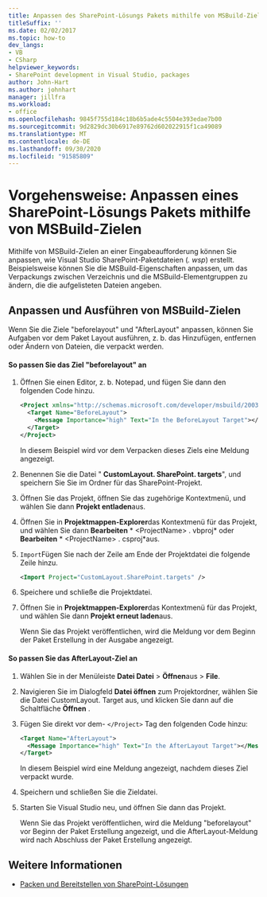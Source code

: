 ```yaml
---
title: Anpassen des SharePoint-Lösungs Pakets mithilfe von MSBuild-Zielen
titleSuffix: ''
ms.date: 02/02/2017
ms.topic: how-to
dev_langs:
- VB
- CSharp
helpviewer_keywords:
- SharePoint development in Visual Studio, packages
author: John-Hart
ms.author: johnhart
manager: jillfra
ms.workload:
- office
ms.openlocfilehash: 9845f755d184c18b6b5ade4c5504e393edae7b00
ms.sourcegitcommit: 9d2829dc30b6917e89762d602022915f1ca49089
ms.translationtype: MT
ms.contentlocale: de-DE
ms.lasthandoff: 09/30/2020
ms.locfileid: "91585809"
---
```

# <a name="how-to-customize-a-sharepoint-solution-package-by-using-msbuild-targets"></a>Vorgehensweise: Anpassen eines SharePoint-Lösungs Pakets mithilfe von MSBuild-Zielen
  Mithilfe von MSBuild-Zielen an einer Eingabeaufforderung können Sie anpassen, wie Visual Studio SharePoint-Paketdateien (*. wsp*) erstellt. Beispielsweise können Sie die MSBuild-Eigenschaften anpassen, um das Verpackungs zwischen Verzeichnis und die MSBuild-Elementgruppen zu ändern, die die aufgelisteten Dateien angeben.

## <a name="customize-and-run-msbuild-targets"></a>Anpassen und Ausführen von MSBuild-Zielen
 Wenn Sie die Ziele "beforelayout" und "AfterLayout" anpassen, können Sie Aufgaben vor dem Paket Layout ausführen, z. b. das Hinzufügen, entfernen oder Ändern von Dateien, die verpackt werden.

#### <a name="to-customize-the-beforelayout-target"></a>So passen Sie das Ziel "beforelayout" an

1. Öffnen Sie einen Editor, z. b. Notepad, und fügen Sie dann den folgenden Code hinzu.

   ```xml
   <Project xmlns="http://schemas.microsoft.com/developer/msbuild/2003">
     <Target Name="BeforeLayout">
       <Message Importance="high" Text="In the BeforeLayout Target"></Message>
     </Target>
   </Project>
   ```

    In diesem Beispiel wird vor dem Verpacken dieses Ziels eine Meldung angezeigt.

2. Benennen Sie die Datei " **CustomLayout. SharePoint. targets**", und speichern Sie Sie im Ordner für das SharePoint-Projekt.

3. Öffnen Sie das Projekt, öffnen Sie das zugehörige Kontextmenü, und wählen Sie dann **Projekt entladen**aus.

4. Öffnen Sie in **Projektmappen-Explorer**das Kontextmenü für das Projekt, und wählen Sie dann **Bearbeiten** * \<ProjectName> . vbproj* oder **Bearbeiten** * \<ProjectName> . csproj*aus.

5. `Import`Fügen Sie nach der Zeile am Ende der Projektdatei die folgende Zeile hinzu.

   ```xml
   <Import Project="CustomLayout.SharePoint.targets" />
   ```

6. Speichere und schließe die Projektdatei.

7. Öffnen Sie in **Projektmappen-Explorer**das Kontextmenü für das Projekt, und wählen Sie dann **Projekt erneut laden**aus.

   Wenn Sie das Projekt veröffentlichen, wird die Meldung vor dem Beginn der Paket Erstellung in der Ausgabe angezeigt.

#### <a name="to-customize-the-afterlayout-target"></a>So passen Sie das AfterLayout-Ziel an

1. Wählen Sie in der Menüleiste **Datei Datei**  >  **Öffnen**aus  >  **File**.

2. Navigieren Sie im Dialogfeld **Datei öffnen** zum Projektordner, wählen Sie die Datei CustomLayout. Target aus, und klicken Sie dann auf die Schaltfläche **Öffnen** .

3. Fügen Sie direkt vor dem- `</Project>` Tag den folgenden Code hinzu:

   ```xml
   <Target Name="AfterLayout">
     <Message Importance="high" Text="In the AfterLayout Target"></Message>
   </Target>
   ```

    In diesem Beispiel wird eine Meldung angezeigt, nachdem dieses Ziel verpackt wurde.

4. Speichern und schließen Sie die Zieldatei.

5. Starten Sie Visual Studio neu, und öffnen Sie dann das Projekt.

   Wenn Sie das Projekt veröffentlichen, wird die Meldung "beforelayout" vor Beginn der Paket Erstellung angezeigt, und die AfterLayout-Meldung wird nach Abschluss der Paket Erstellung angezeigt.

## <a name="see-also"></a>Weitere Informationen
- [Packen und Bereitstellen von SharePoint-Lösungen](../sharepoint/packaging-and-deploying-sharepoint-solutions.md)
